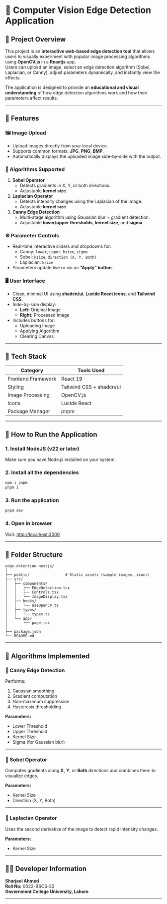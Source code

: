 # 🧠 Computer Vision Edge Detection Application

## 📘 Project Overview
This project is an **interactive web-based edge detection tool** that allows users to visually experiment with popular image processing algorithms using **OpenCV.js** in a **Reactjs** app.  
Users can upload an image, select an edge detection algorithm (Sobel, Laplacian, or Canny), adjust parameters dynamically, and instantly view the effects.

The application is designed to provide an **educational and visual understanding** of how edge detection algorithms work and how their parameters affect results.

---

## 🎯 Features

### 🖼️ Image Upload
- Upload images directly from your local device.  
- Supports common formats: **JPG**, **PNG**, **BMP**.  
- Automatically displays the uploaded image side-by-side with the output.

### 🧩 Algorithms Supported
1. **Sobel Operator**
   - Detects gradients in X, Y, or both directions.  
   - Adjustable **kernel size**.
2. **Laplacian Operator**
   - Detects intensity changes using the Laplacian of the image.  
   - Adjustable **kernel size**.
3. **Canny Edge Detection**
   - Multi-stage algorithm using Gaussian blur + gradient detection.  
   - Adjustable **lower/upper thresholds**, **kernel size**, and **sigma**.

### ⚙️ Parameter Controls
- Real-time interactive sliders and dropdowns for:
  - Canny: `lower`, `upper`, `ksize`, `sigma`
  - Sobel: `ksize`, `direction (X, Y, Both)`
  - Laplacian: `ksize`
- Parameters update live or via an **“Apply” button**.

### 🖥️ User Interface
- Clean, minimal UI using **shadcn/ui**, **Lucide React icons**, and **Tailwind CSS**.  
- Side-by-side display:
  - **Left:** Original Image  
  - **Right:** Processed Image  
- Includes buttons for:
  - Uploading Image  
  - Applying Algorithm  
  - Clearing Canvas  

---

## 🚀 Tech Stack
| Category | Tools Used |
|-----------|-------------|
| Frontend Framework | React 19 |
| Styling | Tailwind CSS + shadcn/ui |
| Image Processing | OpenCV.js |
| Icons | Lucide React |
| Package Manager | pnpm |

---

## 🧠 How to Run the Application

### 1. Install NodeJS (v22 or later)
Make sure you have Node.js installed on your system.

### 2. Install all the dependencies
```bash
npm i pnpm
pnpm i
```

### 3. Run the application
```bash
pnpm dev
```

### 4. Open in browser
Visit: [http://localhost:3000](http://localhost:3000)

---

## 📂 Folder Structure

```
edge-detection-nextjs/
│
├── public/                # Static assets (sample images, icons)
├── src/
│   ├── components/
│   │   ├── EdgeDetection.tsx
│   │   ├── Controls.tsx
│   │   └── ImageDisplay.tsx
│   ├── hooks/
│   │   └── useOpenCV.ts
│   ├── types/
│   │   └── types.ts
│   └── app/
│       └── page.tsx
│
├── package.json
└── README.md
```

---

## 🧮 Algorithms Implemented

### 🔹 Canny Edge Detection
Performs:
1. Gaussian smoothing  
2. Gradient computation  
3. Non-maximum suppression  
4. Hysteresis thresholding  

**Parameters:**  
- Lower Threshold  
- Upper Threshold  
- Kernel Size  
- Sigma (for Gaussian blur)

---

### 🔹 Sobel Operator
Computes gradients along **X**, **Y**, or **Both** directions and combines them to visualize edges.

**Parameters:**  
- Kernel Size  
- Direction (X, Y, Both)

---

### 🔹 Laplacian Operator
Uses the second derivative of the image to detect rapid intensity changes.

**Parameters:**  
- Kernel Size

---

## 🧑‍💻 Developer Information

**Sharjeel Ahmed**  
**Roll No:** 0022-BSCS-22  
**Government College University, Lahore**

---




